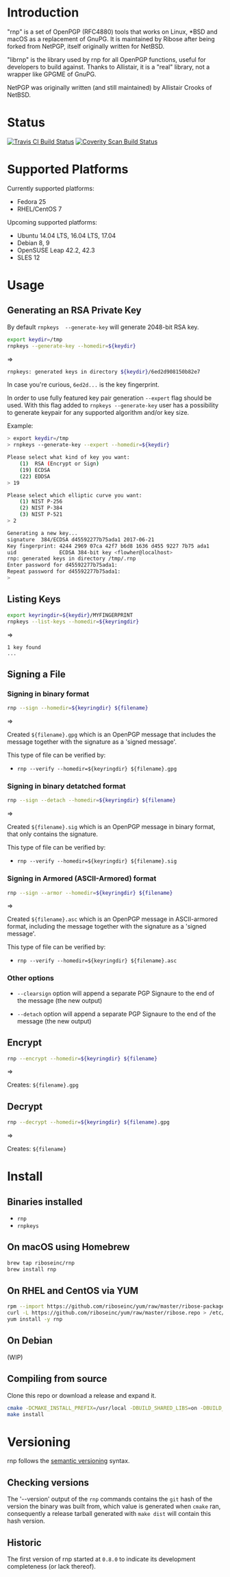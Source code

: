 # Introduction

"rnp" is a set of OpenPGP (RFC4880) tools that works on Linux, \*BSD and
macOS as a replacement of GnuPG. It is maintained by Ribose after being
forked from NetPGP, itself originally written for NetBSD.

"librnp" is the library used by rnp for all OpenPGP functions, useful
for developers to build against. Thanks to Allistair, it is a "real"
library, not a wrapper like GPGME of GnuPG.

NetPGP was originally written (and still maintained) by Allistair Crooks
of NetBSD.

# Status

[![Travis CI Build Status](https://travis-ci.org/riboseinc/rnp.svg?branch=master)](https://travis-ci.org/riboseinc/rnp)
[![Coverity Scan Build Status](https://img.shields.io/coverity/scan/12616.svg)](https://scan.coverity.com/projects/riboseinc-rnp)


# Supported Platforms

Currently supported platforms:

* Fedora 25
* RHEL/CentOS 7

Upcoming supported platforms:

* Ubuntu 14.04 LTS, 16.04 LTS, 17.04
* Debian 8, 9
* OpenSUSE Leap 42.2, 42.3
* SLES 12


# Usage

## Generating an RSA Private Key

By default ``rnpkeys  --generate-key`` will generate 2048-bit RSA key.

``` sh
export keydir=/tmp
rnpkeys --generate-key --homedir=${keydir}
```

=>

``` sh
rnpkeys: generated keys in directory ${keydir}/6ed2d908150b82e7
```

In case you're curious, `6ed2d...` is the key fingerprint.

In order to use fully featured key pair generation ``--expert`` flag should be used. With this flag added to  ``rnpkeys --generate-key`` user has a possibility to generate keypair for any supported algorithm and/or key size.

Example:

``` sh
> export keydir=/tmp
> rnpkeys --generate-key --expert --homedir=${keydir}

Please select what kind of key you want:
    (1)  RSA (Encrypt or Sign)
    (19) ECDSA
    (22) EDDSA
> 19

Please select which elliptic curve you want:
    (1) NIST P-256
    (2) NIST P-384
    (3) NIST P-521
> 2

Generating a new key...
signature  384/ECDSA d45592277b75ada1 2017-06-21
Key fingerprint: 4244 2969 07ca 42f7 b6d8 1636 d455 9227 7b75 ada1
uid              ECDSA 384-bit key <flowher@localhost>
rnp: generated keys in directory /tmp/.rnp
Enter password for d45592277b75ada1:
Repeat password for d45592277b75ada1:
>
```


## Listing Keys

``` sh
export keyringdir=${keydir}/MYFINGERPRINT
rnpkeys --list-keys --homedir=${keyringdir}

```

=>

```
1 key found
...
```


## Signing a File


### Signing in binary format

``` sh
rnp --sign --homedir=${keyringdir} ${filename}
```

=>

Created `${filename}.gpg` which is an OpenPGP message that includes the
message together with the signature as a 'signed message'.

This type of file can be verified by:

* `rnp --verify --homedir=${keyringdir} ${filename}.gpg`


### Signing in binary detatched format

``` sh
rnp --sign --detach --homedir=${keyringdir} ${filename}
```

=>

Created `${filename}.sig` which is an OpenPGP message in binary
format, that only contains the signature.

This type of file can be verified by:

* `rnp --verify --homedir=${keyringdir} ${filename}.sig`


### Signing in Armored (ASCII-Armored) format

``` sh
rnp --sign --armor --homedir=${keyringdir} ${filename}
```

=>

Created `${filename}.asc` which is an OpenPGP message in ASCII-armored
format, including the message together with the signature as a 'signed
message'.

This type of file can be verified by:

* `rnp --verify --homedir=${keyringdir} ${filename}.asc`


### Other options

* `--clearsign` option will append a separate PGP Signaure to the end of
  the message (the new output)

* `--detach` option will append a separate PGP Signaure to the end of
  the message (the new output)


## Encrypt


``` sh
rnp --encrypt --homedir=${keyringdir} ${filename}
```

=>

Creates: `${filename}.gpg`


## Decrypt

``` sh
rnp --decrypt --homedir=${keyringdir} ${filename}.gpg
```

=>

Creates: `${filename}`



# Install

## Binaries installed

* `rnp`
* `rnpkeys`

## On macOS using Homebrew

``` sh
brew tap riboseinc/rnp
brew install rnp
```

## On RHEL and CentOS via YUM

``` sh
rpm --import https://github.com/riboseinc/yum/raw/master/ribose-packages.pub
curl -L https://github.com/riboseinc/yum/raw/master/ribose.repo > /etc/yum.repos.d/ribose.repo
yum install -y rnp
```

## On Debian

(WIP)


## Compiling from source

Clone this repo or download a release and expand it.

``` bash
cmake -DCMAKE_INSTALL_PREFIX=/usr/local -DBUILD_SHARED_LIBS=on -DBUILD_TESTING=off .
make install
```

# Versioning

rnp follows the [semantic versioning](http://semver.org/) syntax.

## Checking versions

The '--version' output of the `rnp` commands contains the `git` hash of
the version the binary was built from, which value is generated when
`cmake` ran, consequently a release tarball generated with `make
dist` will contain this hash version.

## Historic

The first version of rnp started at `0.8.0` to indicate its development
completeness (or lack thereof).

